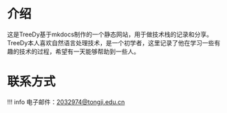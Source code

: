 # 介绍
这是TreeDy基于mkdocs制作的一个静态网站，用于做技术栈的记录和分享。TreeDy本人喜欢自然语言处理技术，是一个初学者，这里记录了他在学习一些有趣的技术的过程，希望有一天能够帮助到一些人。

# 联系方式
!!! info
    电子邮件：2032974@tongji.edu.cn
